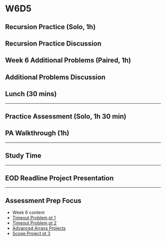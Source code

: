 # W6D5

## Recursion Practice (Solo, 1h)

## Recursion Practice Discussion

## Week 6 Additional Problems (Paired, 1h)

## Additional Problems Discussion

## Lunch (30 mins)
---
## Practice Assessment (Solo, 1h 30 min)

## PA Walkthrough (1h)

---
## Study Time
---

## EOD Readline Project Presentation

---
## Assessment Prep Focus

- Week 6 content
- [Timeout Problem pt 1]
- [Timeout Problem pt 2]
- [Advanced Arrays Projects]
- [Scope Project pt 3]


[Timeout Problem pt 1]: https://open.appacademy.io/learn/js-py---pt-feb-2022-online/week-6---async--node-vs--browser/timeout-project-pt-1
[Timeout Problem pt 2]: https://open.appacademy.io/learn/js-py---pt-nov-2021-online/week-3---node--pair-programming--pojo--adv--arrays/iterate-through-obj
[Advanced Arrays Projects]: https://open.appacademy.io/learn/js-py---pt-feb-2022-online/week-3---node--pair-programming--pojo--adv--arrays/advanced-arrays-project---part-1
[Scope Project pt 3]:https://open.appacademy.io/learn/js-py---pt-feb-2022-online/week-4---callbacks--scope--and-closure/scope-project---part-3
